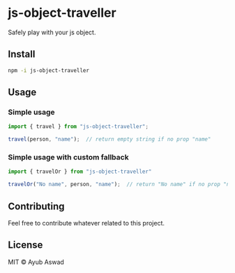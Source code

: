 # js-object-traveller

Safely play with your js object.

## Install

```sh
npm -i js-object-traveller
```

## Usage

### Simple usage
```js
import { travel } from "js-object-traveller";

travel(person, "name");  // return empty string if no prop "name"
```

### Simple usage with custom fallback
```js
import { travelOr } from "js-object-traveller"

travelOr("No name", person, "name");  // return "No name" if no prop "name"
```

## Contributing

Feel free to contribute whatever related to this project.


## License

MIT © Ayub Aswad
